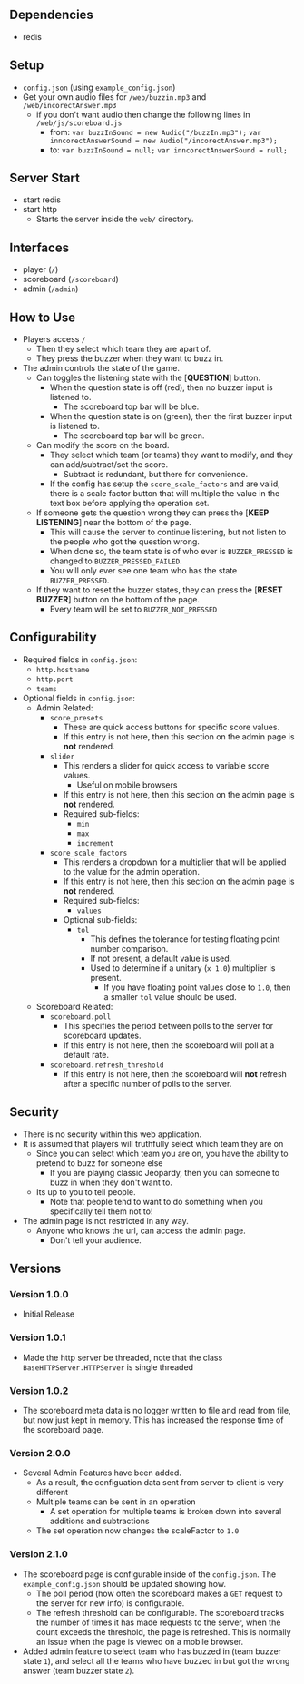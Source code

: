 ## Dependencies
* redis

## Setup
* `config.json` (using `example_config.json`)
* Get your own audio files for `/web/buzzin.mp3` and `/web/incorectAnswer.mp3`
	* if you don't want audio then change the following lines in `/web/js/scoreboard.js`
		* from:
			`var buzzInSound = new Audio("/buzzIn.mp3");`
			`var inncorectAnswerSound = new Audio("/incorectAnswer.mp3");`
		* to:
			`var buzzInSound = null;`
			`var inncorectAnswerSound = null;`

## Server Start
* start redis
* start http
	* Starts the server inside the `web/` directory.

## Interfaces
* player (`/`)
* scoreboard (`/scoreboard`)
* admin (`/admin`)

## How to Use
* Players access `/`
	* Then they select which team they are apart of.
	* They press the buzzer when they want to buzz in.
* The admin controls the state of the game. 
	* Can toggles the listening state with the [**QUESTION**] button.
		* When the question state is off (red), then no buzzer input is listened to.
			- The scoreboard top bar will be blue.
		* When the question state is on (green), then the first buzzer input is listened to.
			- The scoreboard top bar will be green.
	* Can modify the score on the board.
		* They select which team (or teams) they want to modify, and they can add/subtract/set the score.
			* Subtract is redundant, but there for convenience.
		+ If the config has setup the `score_scale_factors` and are valid, there is a scale factor button that will multiple the value in the text box before applying the operation set.
	* If someone gets the question wrong they can press the [**KEEP LISTENING**] near the bottom of the page.
		* This will cause the server to continue listening, but not listen to the people who got the question wrong.
		* When done so, the team state is of who ever is `BUZZER_PRESSED` is changed to `BUZZER_PRESSED_FAILED`.
		* You will only ever see one team who has the state `BUZZER_PRESSED`.
	* If they want to reset the buzzer states, they can press the [**RESET BUZZER**] button on the bottom of the page.
		* Every team will be set to `BUZZER_NOT_PRESSED`

## Configurability
* Required fields in `config.json`:
	- `http.hostname`
	- `http.port`
	- `teams`
* Optional fields in `config.json`:
	- Admin Related:
		+ `score_presets`
			* These are quick access buttons for specific score values.
			* If this entry is not here, then this section on the admin page is **not** rendered.
		+ `slider`
			* This renders a slider for quick access to variable score values.
				- Useful on mobile browsers
			* If this entry is not here, then this section on the admin page is **not** rendered.
			* Required sub-fields:
				- `min`
				- `max`
				- `increment`
		+ `score_scale_factors`
			* This renders a dropdown for a multiplier that will be applied to the value for the admin operation.
			* If this entry is not here, then this section on the admin page is **not** rendered.
			* Required sub-fields:
				- `values`
			* Optional sub-fields:
				- `tol`
					+ This defines the tolerance for testing floating point number comparison.
					+ If not present, a default value is used.
					+ Used to determine if a unitary (`x 1.0`) multiplier is present.
						* If you have floating point values close to `1.0`, then a smaller `tol` value should be used.
	- Scoreboard Related:
		+ `scoreboard.poll`
			* This specifies the period between polls to the server for scoreboard updates.
			* If this entry is not here, then the scoreboard will poll at a default rate.
		+ `scoreboard.refresh_threshold`
			* If this entry is not here, then the scoreboard will **not** refresh after a specific number of polls to the server.

## Security
* There is no security within this web application.
* It is assumed that players will truthfully select which team they are on
	* Since you can select which team you are on, you have the ability to pretend to buzz for someone else
		* If you are playing classic Jeopardy, then you can someone to buzz in when they don't want to.
	* Its up to you to tell people.
		* Note that people tend to want to do something when you specifically tell them not to!
* The admin page is not restricted in any way.
	* Anyone who knows the url, can access the admin page.
		- Don't tell your audience.

## Versions
### Version 1.0.0
* Initial Release

### Version 1.0.1
* Made the http server be threaded, note that the class `BaseHTTPServer.HTTPServer` is single threaded

### Version 1.0.2
* The scoreboard meta data is no logger written to file and read from file, but now just kept in memory. This has increased the response time of the scoreboard page.

### Version 2.0.0
* Several Admin Features have been added.
	- As a result, the configuation data sent from server to client is very different
	- Multiple teams can be sent in an operation
		+ A set operation for multiple teams is broken down into several additions and subtractions
	- The set operation now changes the scaleFactor to `1.0`

### Version 2.1.0
* The scoreboard page is configurable inside of the `config.json`. The `example_config.json` should be updated showing how.
	- The poll period (how often the scoreboard makes a `GET` request to the server for new info) is configurable.
	- The refresh threshold can be configurable. The scoreboard tracks the number of times it has made requests to the server, when the count exceeds the threshold, the page is refreshed. This is normally an issue when the page is viewed on a mobile browser.
* Added admin feature to select team who has buzzed in (team buzzer state `1`), and select all the teams who have buzzed in but got the wrong answer (team buzzer state `2`).